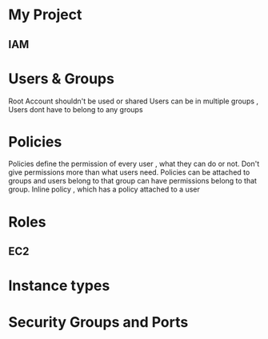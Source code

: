 # My Project
## **IAM**
# Users & Groups
Root Account shouldn't be used or shared
Users can be in multiple groups , Users dont have to belong to any groups
# Policies
Policies define the permission of every user , what they can do or not.
Don't give permissions more than what users need.
Policies can be attached to groups and users belong to that group can have permissions belong to that group.
Inline policy , which has a policy attached to a user 
# Roles

## **EC2**
# Instance types
# Security Groups and Ports